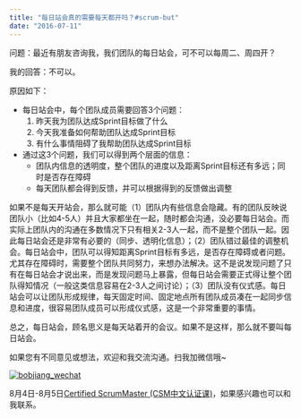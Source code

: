 ```yaml
---
title: "每日站会真的需要每天都开吗？#scrum-but"
date: "2016-07-11"
---
```


问题：最近有朋友咨询我，我们团队的每日站会，可不可以每周二、周四开？

我的回答：不可以。

原因如下：

- 每日站会中，每个团队成员需要回答3个问题：
    1. 昨天我为团队达成Sprint目标做了什么
    2. 今天我准备如何帮助团队达成Sprint目标
    3. 有什么事情阻碍了我帮助团队达成Sprint目标
- 通过这3个问题，我们可以得到两个层面的信息：
    - 团队内信息的透明度，整个团队的进度以及距离Sprint目标还有多远；同时是否存在障碍
    - 每天团队都会得到反馈，并可以根据得到的反馈做出调整

如果不是每天开站会，那么就可能（1）团队内有些信息会隐藏。有的团队反映说团队小（比如4-5人）并且大家都坐在一起，随时都会沟通，没必要每日站会。而实际上团队内的沟通在多数情况下只有相关2-3人一起，而不是整个团队一起。因此每日站会还是非常有必要的（同步、透明化信息）；（2）团队错过最佳的调整机会。每日站会中，团队可以得知距离Sprint目标有多远，是否存在障碍或者问题。尤其存在障碍时，需要整个团队共同努力，来想办法解决。这不是说发现问题了只有在每日站会才说出来，而是发现问题马上暴露，但每日站会需要正式得让整个团队得知情况（一般这类信息容易在2-3人之间讨论）；（3）团队没有仪式感。每日站会可以让团队形成规律，每天固定时间、固定地点所有团队成员凑在一起同步信息和进度，很容易团队成员可以形成仪式感，这是一个非常重要的事情。

总之，每日站会，顾名思义是每天站着开的会议。如果不是这样，那么就不要叫每日站会。

如果您有不同意见或想法，欢迎和我交流沟通。扫我加微信哦~

[![bobjiang_wechat](http://bobjiang.com/wp-content/uploads/2015/11/bobjiang_wechat.jpg)](http://bobjiang.com/index.php/2015/11/10/essential-scrum-gift/bobjiang_wechat/#main)

8月4日-8月5日[Certified ScrumMaster (CSM中文认证课)](http://yihuode.io/activities/315)，如果感兴趣也可以和我联系。
